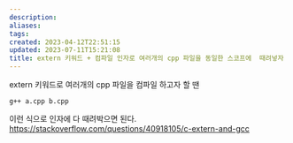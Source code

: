 ```yaml
---
description:
aliases: 
tags: 
created: 2023-04-12T22:51:15
updated: 2023-07-11T15:21:08
title: extern 키워드 + 컴파일 인자로 여러개의 cpp 파일을 동일한 스코프에  때려넣자
---
```

extern 키워드로 여러개의 cpp 파일을 컴파일 하고자 할 땐
```
g++ a.cpp b.cpp
```
이런 식으로 인자에 다 때려박으면 된다.
https://stackoverflow.com/questions/40918105/c-extern-and-gcc